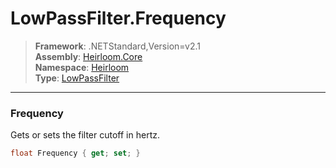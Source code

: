 # LowPassFilter.Frequency

> **Framework**: .NETStandard,Version=v2.1  
> **Assembly**: [Heirloom.Core][0]  
> **Namespace**: [Heirloom][0]  
> **Type**: [LowPassFilter][1]  

--------------------------------------------------------------------------------

### Frequency

Gets or sets the filter cutoff in hertz.

```cs
float Frequency { get; set; }
```

[0]: ..\Heirloom.Core.md
[1]: Heirloom.LowPassFilter.md
